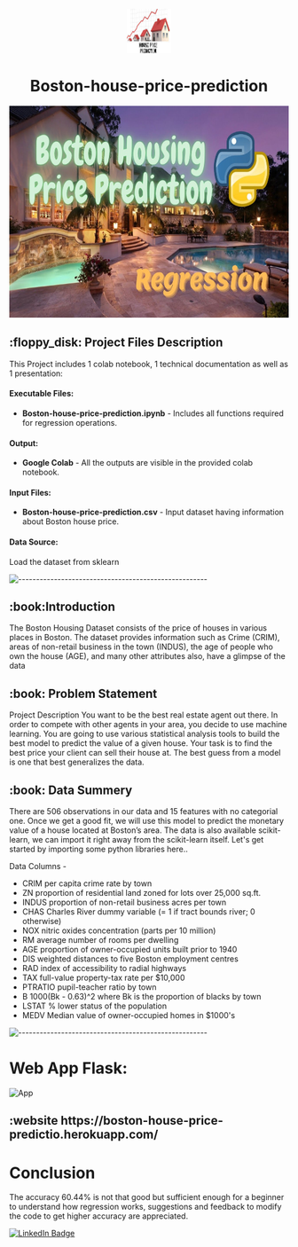 <p align="center"> 
  <img src="Images/2.jpg" alt="2.jpg" width="80px" height="80px">
</p>
<h1 align="center"> Boston-house-price-prediction </h1>
<p align="center"> 
<img src="images/all.jpg" alt="images/all.jpg" height="382px">
</p>
<h2> :floppy_disk: Project Files Description</h2>

<p>This Project includes 1 colab notebook, 1 technical documentation as well as 1 presentation:</p>
<h4>Executable Files:</h4>
<ul>
  <li><b>Boston-house-price-prediction.ipynb</b> - Includes all functions required for regression operations.</li>
</ul>

<h4>Output:</h4>
<ul>
  <li><b>Google Colab</b> - All the outputs are visible in the provided colab notebook.
</ul>
<h4>Input Files:</h4>
<ul>
  <li><b>Boston-house-price-prediction.csv</b> - Input dataset having information about Boston house price.</li>
</ul>
<h4>Data Source:</h4>
Load the dataset from sklearn 

![-----------------------------------------------------](https://raw.githubusercontent.com/andreasbm/readme/master/assets/lines/rainbow.png)

<h2> :book:Introduction</h2>
The Boston Housing Dataset consists of the price of houses in various places in Boston. The dataset provides information such as Crime (CRIM), areas of non-retail business in the town (INDUS), the age of people who own the house (AGE), and many other attributes also, have a glimpse of the data

<h2> :book: Problem Statement</h2>
Project Description You want to be the best real estate agent out there. In order to compete with other agents in your area, you decide to use machine learning. You are going to use various statistical analysis tools to build the best model to predict the value of a given house. Your task is to find the best price your client can sell their house at. The best guess from a model is one that best generalizes the data.

<h2> :book: Data Summery</h2>
There are 506 observations in our data and 15 features with no categorial one. Once we get a good fit, we will use this model to predict the monetary value of a house located at Boston’s area. The data is also available scikit-learn, we can import it right away from the scikit-learn itself. Let's get started by importing some python libraries here..

Data Columns -

- CRIM     per capita crime rate by town
- ZN       proportion of residential land zoned for lots over 25,000 sq.ft.
- INDUS    proportion of non-retail business acres per town
- CHAS     Charles River dummy variable (= 1 if tract bounds river; 0 otherwise)
- NOX      nitric oxides concentration (parts per 10 million)
- RM       average number of rooms per dwelling
- AGE      proportion of owner-occupied units built prior to 1940
- DIS      weighted distances to five Boston employment centres
- RAD      index of accessibility to radial highways
- TAX      full-value property-tax rate per $10,000
- PTRATIO  pupil-teacher ratio by town
- B        1000(Bk - 0.63)^2 where Bk is the proportion of blacks by town
- LSTAT    % lower status of the population
- MEDV     Median value of owner-occupied homes in $1000's

![-----------------------------------------------------](https://raw.githubusercontent.com/andreasbm/readme/master/assets/lines/rainbow.png)

# Web App Flask:
![App](https://github.com/sushant8525/Boston-house-price-prediction/blob/main/images/1.png)
<h2>:website
https://boston-house-price-predictio.herokuapp.com/

# Conclusion
The accuracy 60.44% is not that good but sufficient enough for a beginner to understand how regression works, suggestions and feedback to modify the code to get higher accuracy are appreciated.


[![LinkedIn Badge](https://img.shields.io/badge/LinkedIn-0077B5?style=for-the-badge&logo=linkedin&logoColor=white)](https://www.linkedin.com/in/sushant-jagtap-b93a771a/)


